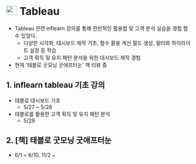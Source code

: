# <img src="https://img.shields.io/badge/-FFFFFF?style=flat-square&logo=Tableau&logoColor=blue" width="30" height="25"/> Tableau
- Tableau 관련 inflearn 강의를 통해 전반적인 활용법 및 고객 분석 실습을 경험 할 수 있었다.
	- 다양한 시각화, 대시보드 제작 기초, 함수 활용 계산 필드 생성, 필터와 하이라이트 설정 등 학습
	- 고객 획득 및 유지 패턴 분석을 위한 대시보드 제작 경험
- 현재 '태블로 굿모닝 굿애프터눈' 책 리뷰 중


## 1. inflearn tableau 기초 강의
- 태블로 대시보드 기초
	- 5/27 ~ 5/28
- 태블로를 활용한 고객 획득 및 유지 패턴 분석
	- 5/29

## 2. [책] 태블로 굿모닝 굿애프터눈
- 6/1 ~ 6/10, 11/2 ~ 
